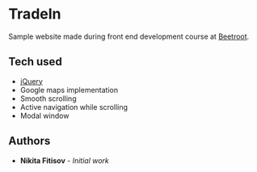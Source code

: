 # TradeIn

Sample website made during front end development course at [Beetroot](https://www.beetroot.se).

## Tech used

* [jQuery](https://www.google.com/?q=jquery)
* Google maps implementation
* Smooth scrolling
* Active navigation while scrolling
* Modal window

## Authors

* **Nikita Fitisov** - *Initial work*
